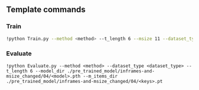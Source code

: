 ## Template commands

### Train

```bash
!python Train.py --method <method> --t_length 6 --msize 11 --dataset_type <dataset_type>

```

### Evaluate

```
!python Evaluate.py --method <method> --dataset_type <dataset_type> --t_length 6 --model_dir ./pre_trained_model/inframes-and-msize_changed/04/<model>.pth --m_items_dir ./pre_trained_model/inframes-and-msize_changed/04/<keys>.pt
```
